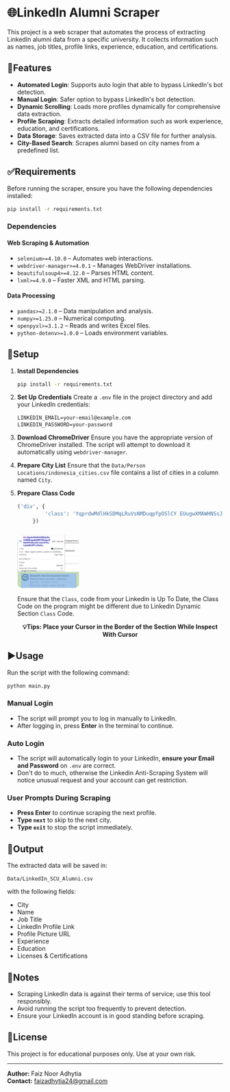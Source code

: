 # 🌐LinkedIn Alumni Scraper

This project is a web scraper that automates the process of extracting LinkedIn alumni data from a specific university. It collects information such as names, job titles, profile links, experience, education, and certifications.

## 🚀Features
- **Automated Login**: Supports auto login that able to bypass LinkedIn's bot detection.
- **Manual Login**: Safer option to bypass LinkedIn's bot detection.
- **Dynamic Scrolling**: Loads more profiles dynamically for comprehensive data extraction.
- **Profile Scraping**: Extracts detailed information such as work experience, education, and certifications.
- **Data Storage**: Saves extracted data into a CSV file for further analysis.
- **City-Based Search**: Scrapes alumni based on city names from a predefined list.

## ✅Requirements
Before running the scraper, ensure you have the following dependencies installed:

```sh
pip install -r requirements.txt
```

### Dependencies
#### Web Scraping & Automation
- `selenium>=4.10.0` – Automates web interactions.
- `webdriver-manager>=4.0.1` – Manages WebDriver installations.
- `beautifulsoup4>=4.12.0` – Parses HTML content.
- `lxml>=4.9.0` – Faster XML and HTML parsing.

#### Data Processing
- `pandas>=2.1.0` – Data manipulation and analysis.
- `numpy>=1.25.0` – Numerical computing.
- `openpyxl>=3.1.2` – Reads and writes Excel files.
- `python-dotenv>=1.0.0` – Loads environment variables.

## 🔧Setup
1. **Install Dependencies**
   ```sh
   pip install -r requirements.txt
   ```

2. **Set Up Credentials**
   Create a `.env` file in the project directory and add your LinkedIn credentials:
   ```env
   LINKEDIN_EMAIL=your-email@example.com
   LINKEDIN_PASSWORD=your-password
   ```

3. **Download ChromeDriver**
   Ensure you have the appropriate version of ChromeDriver installed. The script will attempt to download it automatically using `webdriver-manager`.

4. **Prepare City List**
   Ensure that the `Data/Person Locations/indonesia_cities.csv` file contains a list of cities in a column named `City`.

5. **Prepare Class Code**
   ```Python
   ('div', {
            'class': 'YqprdwMdlHkSDMqLRuVsNMDuqpfpOSlCY EUugwXMAWHNSsJUZCvVoLYGTUzCejokiBUPPY aDbiGyAraCVAtqkDKUGRiLuhDZgkXmYiMA' # Make sure this Code is UP TO DATE
        })
   ```
   <img align="center" src="Web Structure Image/Class Code.png" alt="Class Code Places" style="border-radius: 10px; margin-top: 10px;" height="30%" width="30%" /><br><br>
   Ensure that the `Class`, code from your Linkedin is Up To Date, the Class Code on the program might be different due to Linkedin Dynamic Section `Class` Code.

   <p align="center"><strong>💡Tips: Place your Cursor in the Border of the Section While Inspect With Cursor</strong></p>

## ▶️Usage
Run the script with the following command:

```sh
python main.py
```

### Manual Login
- The script will prompt you to log in manually to LinkedIn.
- After logging in, press **Enter** in the terminal to continue.

### Auto Login
- The script will automatically login to your LinkedIn, **ensure your Email and Password** on `.env` are correct.
- Don't do to much, otherwise the Linkedin Anti-Scraping System will notice unusual request and your account can get restriction.
  
### User Prompts During Scraping
- **Press Enter** to continue scraping the next profile.
- **Type `next`** to skip to the next city.
- **Type `exit`** to stop the script immediately.

## 💾Output
The extracted data will be saved in:
```
Data/LinkedIn_SCU_Alumni.csv
```
with the following fields:
- City
- Name
- Job Title
- LinkedIn Profile Link
- Profile Picture URL
- Experience
- Education
- Licenses & Certifications

## 🔖Notes
- Scraping LinkedIn data is against their terms of service; use this tool responsibly.
- Avoid running the script too frequently to prevent detection.
- Ensure your LinkedIn account is in good standing before scraping.

## 📜License
This project is for educational purposes only. Use at your own risk.

---

**Author:** Faiz Noor Adhytia  
**Contact:** faizadhytia24@gmail.com

